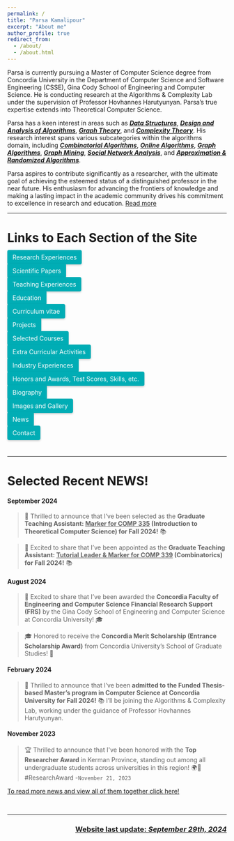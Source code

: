 ```yaml
---
permalink: /
title: "Parsa Kamalipour"
excerpt: "About me"
author_profile: true
redirect_from:
  - /about/
  - /about.html
---
```


<head>
  <style>
    .cta-button {
  padding: 12px 24px;
  border-radius: 4px; 
  background-color: #00adb5;
  /* color: white; */
  color: #fff;
  border: none;
  box-shadow: 0 2px 4px rgba(0,0,0,0.2);
  transition: 0.2s ease-in-out;
  flex: 1 1 auto;
  max-width: 100%;
  text-align: center;
  margin: 5px 0;
  padding: 8px 12px; 
  margin-right: 10px;
  margin-bottom: 10px; 
   text-decoration: none;
}

  .small-font {
      font-size: smaller;
    }

.cta-button:visited {
  color: #fff;
}

.cta-button:active {
  color: #fff;
}

.cta-button:hover {
  background: #6aa9ad;
  transform: scale(1.05);
}


.button-container {
  display: flex;
  flex-wrap: wrap; 
  max-width: 1200px;
  margin: 0 auto;
  <!-- justify-content: space-between; -->
}

  </style>
</head>

<!-- Parsa introduces himself as an individual with a Bachelor of Science degree in Computer Engineering, specializing in Software Engineering and with a specific focus on Data Processing. Although his major is in Computer Engineering, his true expertise lies in ***<u>Theoretical Computer Science</u>***, particularly in the areas of ***<u>Data Structures</u>***, ***<u>Design and Analysis of Algorithms</u>***, and ***<u>Graph Theory</u>***.  

Parsa's primary area of research interest centers around ***<u>Theoretical computer science</u>***, with a keen interest in fields such as ***<u>Design & Analysis of Algorithms</u>***, ***<u>Data Structures</u>***, ***<u>Graph Theory & Processing</u>***, ***<u>Data Mining & Social Network Analysis</u>***, ***<u>Theoretical Machine Learning</u>***, and various subcategories within the algorithms domain such as: ***<u>Combinatorial Optimization</u>***, ***<u>Complexity Theory</u>***, ***<u>Approximation Algorithms</u>***, and ***<u>Randomized Algorithms</u>***.  

He expresses enthusiasm for pursuing advanced studies in Theoretical Computer Science at the graduate level, aiming to make significant contributions as a researcher and aspiring to achieve the status of a distinguished professor in the near future. -->


<!-- Parsa is a dedicated professional with a Bachelor of Science degree in Computer Engineering, specializing in Software Engineering and a profound focus on Data Processing. While his academic foundation lies in Computer Engineering, Parsa's true expertise extends into ***<u>Theoretical Computer Science</u>*** and ***<u>Machine Learning</u>***. -->

Parsa is currently pursuing a Master of Computer Science degree from Concordia University in the Department of Computer Science and Software Engineering (CSSE), Gina Cody School of Engineering and Computer Science. He is conducting research at the Algorithms & Complexity Lab under the supervision of Professor Hovhannes Harutyunyan. Parsa’s true expertise extends into Theoretical Computer Science.

Parsa has a keen interest in areas such as ***<u>Data Structures</u>***, ***<u>Design and Analysis of Algorithms</u>***, ***<u>Graph Theory</u>***, and ***<u>Complexity Theory</u>***. His research interest spans various subcategories within the algorithms domain, including ***<u>Combinatorial Algorithms</u>***, ***<u>Online Algorithms</u>***, ***<u>Graph Algorithms</u>***, ***<u>Graph Mining</u>***, ***<u>Social Network Analysis</u>***, and ***<u>Approximation & Randomized Algorithms</u>***.

<!-- On the Machine Learning front, Parsa likes to explore ***<u>Graph Mining</u>***, ***<u>Graph Neural Networks</u>***, ***<u>Social Networks Analysis</u>***, ***<u>Learning Algorithms</u>***, ***<u>Optimization Algorithms</u>***, ***<u>Machine Learning in Healthcare</u>***, and ***<u>Bayesian & Probabilistic Modeling</u>***.  -->

<!-- His passion for these fields is evident in his desire to pursue advanced studies in both Theoretical Computer Science and Machine Learning at the graduate level. -->

<!-- Moreover, Parsa actively pursues ***<u>Software Engineering</u>*** research as a personal passion, honing expertise in areas such as ***<u>Software Code Analysis</u>***, ***<u>Software Refactoring</u>***, and leveraging ***<u>Machine Learning techniques to enhance Software Quality</u>***. -->

<!-- Parsa has enriched his academic journey through impactful roles, serving as a Research Assistant at Vali-e-Asr University of Rafsanjan with a concentrated focus on Algorithm Design and Graph Theory. Additionally, he made significant contributions as a Research Assistant at the University of Twente, immersing himself in the application of Machine Learning to advance Software Refactoring techniques. 

Going beyond his research engagements, Parsa has demonstrated a commitment to education by serving as a Teaching Assistant for over 10 courses. His focus has primarily centered on Theoretical Computer Science and Machine Learning, where he has provided invaluable support for courses including Design and Analysis of Algorithms, Data Structures, Discrete Math, and Data Mining on multiple occasions. 

These diverse experiences underscore Parsa's unwavering dedication to both research and education, showcasing his versatility and impact across academic domains. -->

Parsa aspires to contribute significantly as a researcher, with the ultimate goal of achieving the esteemed status of a distinguished professor in the near future. His enthusiasm for advancing the frontiers of knowledge and making a lasting impact in the academic community drives his commitment to excellence in research and education. [Read more](/biography/)

<!-- <button class="cta-button">Call to Action</button> -->

<!-- <br> -->

---

# Links to Each Section of the Site

<div class="button-container">
  <a class="cta-button" href="/research/">Research Experiences</a>

<a class="cta-button" href="/publications/">Scientific Papers</a>

<a class="cta-button" href="/teaching/">Teaching Experiences</a>

<a class="cta-button" href="/education/">Education</a>

<a class="cta-button" href="/cv/">Curriculum vitae</a>

<a class="cta-button" href="/projects/">Projects</a>

<a class="cta-button" href="/selected_courses/">Selected Courses</a>

<a class="cta-button" href="/extracurricular/">Extra Curricular Activities</a>

<a class="cta-button" href="/industry/">Industry Experiences</a>

<a class="cta-button" href="/honors_and_extra/">Honors and Awards, Test Scores, Skills, etc.</a>

<a class="cta-button" href="/biography/">Biography</a>

<a class="cta-button" href="/gallery/">Images and Gallery</a>

<a class="cta-button" href="/news/">News</a>

<a class="cta-button" href="/contact/">Contact</a>
</div>

<!-- ### [Research Experiences](/research/)

### [Scientific Papers](/publications/)

### [Teaching Experiences](/teaching/)

### [Education](/education/)

### [Curriculum vitae](/cv/)

### [Projects](/projects/)

### [Selected Courses](/selected_courses/)

### [Honors and Awards, Test Scores, Skills, etc.](/honors_and_extra/)

### [Extra Curricular Activities](/extracurricular/)

### [Industry Experiences](/industry/)

### [Biography](/biography/)

### [Images and Gallery](/gallery/) -->


<br>

---

# Selected Recent NEWS!


#### September 2024
> 🎉 Thrilled to announce that I’ve been selected as the **Graduate Teaching Assistant: <u>Marker for COMP 335</u> (Introduction to Theoretical Computer Science) for Fall 2024!** 📚

> 🎉 Excited to share that I’ve been appointed as the **Graduate Teaching Assistant: <u>Tutorial Leader & Marker for COMP 339</u> (Combinatorics) for Fall 2024!** 📚

#### August 2024
> 🌟 Excited to share that I’ve been awarded the **Concordia Faculty of Engineering and Computer Science Financial Research Support (FRS)** by the Gina Cody School of Engineering and Computer Science at Concordia University! 🎓 

> 🎓 Honored to receive the **Concordia Merit Scholarship (Entrance Scholarship Award)** from Concordia University’s School of Graduate Studies! 🌟 

#### February 2024
> 🚀 Thrilled to announce that I’ve been **admitted to the Funded Thesis-based Master’s program in Computer Science at Concordia University for Fall 2024!** 📚 I’ll be joining the Algorithms & Complexity Lab, working under the guidance of Professor Hovhannes Harutyunyan. 

#### November 2023
> 🏆 Thrilled to announce that I've been honored with the **Top Researcher Award** in Kerman Province, standing out among all undergraduate students across universities in this region! 🌍🚀 #ResearchAward -`November 21, 2023`

[To read more news and view all of them together click here!](/news/) 

<br>

---
<p align="right">
  <h3 align="right"><b><u> Website last update: <i>September 29th, 2024 </i></u></b></h3></p>

